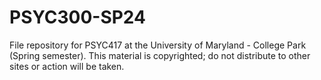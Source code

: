 # PSYC300-SP24

File repository for PSYC417 at the University of Maryland - College Park (Spring semester). This material is copyrighted; do not distribute to other sites or action will be taken. 
